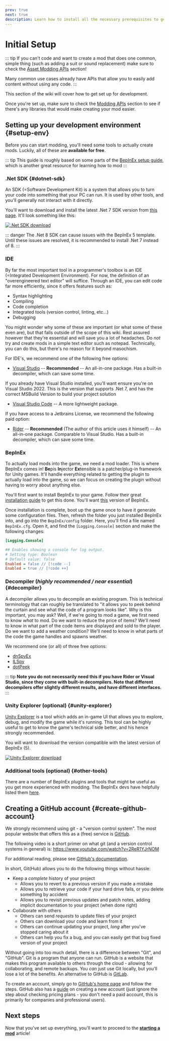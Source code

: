 ```yaml
---
prev: true
next: true
description: Learn how to install all the necessary prerequisites to get started with creating Lethal Company mods.
---
```


# Initial Setup

::: tip
If you can't code and want to create a mod that does one common, simple thing (such as adding a suit or sound replacement) make sure to check the [Asset Modding APIs](/dev/apis/overview#asset-apis) section!

Many common use cases already have APIs that allow you to easily add content without using any code.
:::

This section of the wiki will cover how to get set up for development.

Once you're set up, make sure to check the [Modding APIs](/dev/apis/overview) section to see if there's any libraries that would make creating your mod easier.

## Setting up your development environment {#setup-env}

Before you can start modding, you'll need some tools to actually create mods. Luckily, all of these are **available for free**. 

::: tip
This guide is roughly based on some parts of the [BepInEx setup guide](https://docs.bepinex.dev/articles/dev_guide/plugin_tutorial/1_setup.html), which is another great resource for learning how to mod
:::

### .Net SDK {#dotnet-sdk}
An SDK (=Software Development Kit) is a system that allows you to turn your code into something that your PC can run. It is used by other tools, and you'll generally not interact with it directly.

You'll want to download and install the latest .Net 7 SDK version from [this page](https://dotnet.microsoft.com/en-us/download/dotnet/7.0). It'll look something like this:

[![.Net SDK download](/images/initial-setup/net7sdkdownload.png)](https://dotnet.microsoft.com/en-us/download/dotnet/7.0)

::: danger
The .Net 8 SDK can cause issues with the BepInEx 5 template. Until these issues are resolved, it is recommended to install .Net 7 instead of 8.
:::

### IDE
By far the most important tool in a programmer's toolbox is an IDE (=Integrated Development Environment). For now, the definition of an "overengineered text editor" will suffice. Through an IDE, you can edit code far more efficiently, since it offers features such as:
- Syntax highlighting
- Compiling
- Code completion
- Integrated tools (version control, linting, etc...)
- Debugging

You might wonder why some of these are important (or what some of these even are), but that falls outside of the scope of this wiki. Rest assured however that they're essential and will save you a lot of headaches. Do *not* try and create mods in a simple text editor such as notepad. Technically, you can do this, but there's no reason for it beyond masochism.

For IDE's, we recommend one of the following free options:
- [Visual Studio](https://visualstudio.microsoft.com/) -- **Recommended** -- An all-in-one package. Has a built-in decompiler, which can save some time.

If you already have Visual Studio installed, you'll want ensure you're on Visual Studio 2022. This is the version that supports .Net 7, and has the correct MSBuild Version to build your project solution

- [Visual Studio Code](https://code.visualstudio.com/) -- A more lightweight package.

If you have access to a Jetbrains License, we recommend the following paid option:
- [Rider](https://www.jetbrains.com/rider/) -- **Recommended** (The author of this article uses it himself) -- An all-in-one package. Comparable to Visual Studio. Has a built-in decompiler, which can save some time.

### BepInEx
To actually load mods into the game, we need a mod loader. This is where BepInEx comes in! **Be**pis **In**jector **Ex**tensible is a patcher/plug-in framework for Unity games. It'll handle everything related to getting the plugin to actually load into the game, so we can focus on creating the plugin without having to worry about anything else.

You'll first want to install BepInEx to your game. Follow their great [installation guide](https://docs.bepinex.dev/articles/user_guide/installation/index.html) to get this done. You'll want [this](https://github.com/BepInEx/BepInEx/releases/download/v5.4.22/BepInEx_x64_5.4.22.0.zip) version of BepInEx.

Once installation is complete, boot up the game once to have it generate some configuration files. Then, refresh the folder you just installed BepInEx into, and go into the `BepInEx/config` folder. Here, you'll find a file named `BepInEx.cfg`. Open it, and find the `[Logging.Console]` section and make the following changes:

```ini
[Logging.Console]

## Enables showing a console for log output.
# Setting type: Boolean
# Default value: false
Enabled = false // [!code --]
Enabled = true // [!code ++]
```

### Decompiler (*highly recommended / near essential*) {#decompiler}
A decompiler allows you to decompile an existing program. This is technical terminology that can roughly be translated to "it allows you to peek behind the curtain and see what the code of a program looks like". Why is this important, you may ask? Well, if we're going to mod a game, we first need to know *what* to mod. Do we want to reduce the price of items? We'll need to know in what part of the code items are displayed and sold to the player. Do we want to add a weather condition? We'll need to know in what parts of the code the game handles and spawns weather.

We recommend one (or all) of three free options:
- [dnSpyEx](https://github.com/dnSpyEx/dnSpy)
- [ILSpy](https://github.com/icsharpcode/ILSpy)
- [dotPeek](https://www.jetbrains.com/decompiler/)

::: tip
**Note you do not necessarily need this if you have Rider or Visual Studio, since they come with built-in decompilers. Note that different decompilers offer slightly different results, and have different interfaces.**
:::

### Unity Explorer (optional) {#unity-explorer}
[Unity Explorer](https://github.com/sinai-dev/UnityExplorer) is a tool which adds an in-game UI that allows you to explore, debug, and modify the game while it's running. This tool can be highly useful to get to know the game's technical side better, and his hence strongly recommended.

You will want to download the version compatible with the latest version of BepInEx (5).

[![Unity Explorer download](/images/initial-setup/unityexplorerdownload.png)](https://github.com/sinai-dev/UnityExplorer/releases/latest/download/UnityExplorer.BepInEx5.Mono.zip)

### Additional tools (optional) {#other-tools}
There are a number of BepInEx plugins and tools that might be useful as you get more experienced with modding. The BepInEx devs have helpfully listed them [here](https://docs.bepinex.dev/articles/dev_guide/dev_tools.html).

## Creating a GitHub account {#create-github-account}

We strongly recommend using git - a "version control system". The most popular website that offers this as a (free) service is [GitHub](https://github.com/).

The following video is a short primer on what git (and a version control systems in general) is: https://www.youtube.com/watch?v=2ReR1YJrNOM

For additional reading, please see [GitHub's documentation](https://docs.github.com/en/get-started/quickstart/hello-world).

In short, Git(Hub) allows you to do the following things without hassle:
- Keep a *complete* history of your project
    - Allows you to revert to a previous version if you made a mistake
    - Allows you to retrieve your code if your hard drive fails, or you delete something by accident
    - Allows you to revisit previous updates and patch notes, adding implicit documentation to your project (when done right)
- Collaborate with others
    - Others can send *requests* to update files of your project
    - Others can download your code and learn from it
    - Others can continue updating your project, *long* after you've stopped caring about it
    - Others can help you fix a bug, and you can easily get that bug fixed version of your project

Without going into too much detail, there is a difference between "Git", and "GitHub". Git is a program that anyone can run. GitHub is a website that makes this program available to others through the cloud - allowing for collaborating, and remote backups. You *can* just use Git locally, but you'll lose a lot of the benefits. An alternative to GitHub is [GitLab](https://about.gitlab.com/).

To create an account, simply go to [GitHub's home page](https://github.com/) and follow the steps. GitHub also has a [guide](https://docs.github.com/en/get-started/onboarding/getting-started-with-your-github-account) on creating a new account (just ignore the step about checking pricing plans - you don't need a paid account, this is primarily for companies and professional users).

## Next steps

Now that you've set up everything, you'll want to proceed to the **[starting a mod](starting-a-mod)** article!
